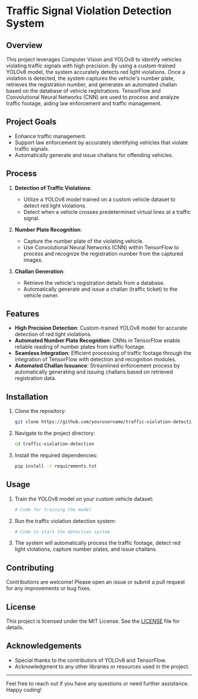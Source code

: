 # Traffic Signal Violation Detection System

## Overview

This project leverages Computer Vision and YOLOv8 to identify vehicles violating traffic signals with high precision. By using a custom-trained YOLOv8 model, the system accurately detects red light violations. Once a violation is detected, the system captures the vehicle's number plate, retrieves the registration number, and generates an automated challan based on the database of vehicle registrations. TensorFlow and Convolutional Neural Networks (CNN) are used to process and analyze traffic footage, aiding law enforcement and traffic management.

## Project Goals

- Enhance traffic management.
- Support law enforcement by accurately identifying vehicles that violate traffic signals.
- Automatically generate and issue challans for offending vehicles.

## Process

1. **Detection of Traffic Violations**:
   - Utilize a YOLOv8 model trained on a custom vehicle dataset to detect red light violations.
   - Detect when a vehicle crosses predetermined virtual lines at a traffic signal.

2. **Number Plate Recognition**:
   - Capture the number plate of the violating vehicle.
   - Use Convolutional Neural Networks (CNN) within TensorFlow to process and recognize the registration number from the captured images.

3. **Challan Generation**:
   - Retrieve the vehicle's registration details from a database.
   - Automatically generate and issue a challan (traffic ticket) to the vehicle owner.

## Features

- **High Precision Detection**: Custom-trained YOLOv8 model for accurate detection of red light violations.
- **Automated Number Plate Recognition**: CNNs in TensorFlow enable reliable reading of number plates from traffic footage.
- **Seamless Integration**: Efficient processing of traffic footage through the integration of TensorFlow with detection and recognition modules.
- **Automated Challan Issuance**: Streamlined enforcement process by automatically generating and issuing challans based on retrieved registration data.

## Installation

1. Clone the repository:
    ```bash
    git clone https://github.com/yourusername/traffic-violation-detection.git
    ```
2. Navigate to the project directory:
    ```bash
    cd traffic-violation-detection
    ```
3. Install the required dependencies:
    ```bash
    pip install -r requirements.txt
    ```

## Usage

1. Train the YOLOv8 model on your custom vehicle dataset:
    ```python
    # Code for training the model
    ```

2. Run the traffic violation detection system:
    ```python
    # Code to start the detection system
    ```

3. The system will automatically process the traffic footage, detect red light violations, capture number plates, and issue challans.

## Contributing

Contributions are welcome! Please open an issue or submit a pull request for any improvements or bug fixes.

## License

This project is licensed under the MIT License. See the [LICENSE](LICENSE) file for details.

## Acknowledgements

- Special thanks to the contributors of YOLOv8 and TensorFlow.
- Acknowledgment to any other libraries or resources used in the project.

---

Feel free to reach out if you have any questions or need further assistance. Happy coding!
